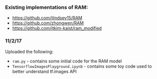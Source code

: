 ### Existing implementations of RAM:
* https://github.com/jlindsey15/RAM
* https://github.com/zhongwen/RAM
* https://github.com/jtkim-kaist/ram_modified

### 11/2/17

Uploaded the following:
* `ram.py` - contains some initial code for the RAM model
* `TensorflowImagesPlayground.ipynb` - contains some toy code used to better understand tf.images API
